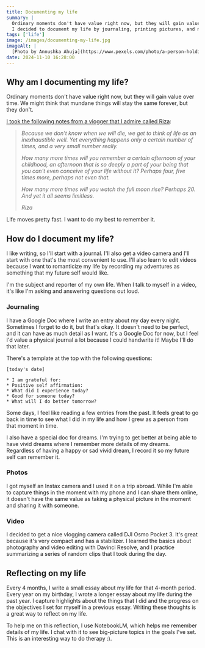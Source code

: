 ```yaml
---
title: Documenting my life
summary: |
  Ordinary moments don't have value right now, but they will gain value over time.
  I decided to document my life by journaling, printing pictures, and making vlogs.
tags: ['life']
image: /images/documenting-my-life.jpg
imageAlt: |
  [Photo by Annushka Ahuja](https://www.pexels.com/photo/a-person-holding-a-camera-8114300/)
date: 2024-11-10 16:28:00
---
```


## Why am I documenting my life?

Ordinary moments don't have value right now, but they will gain value over time.
We might think that mundane things will stay the same forever, but they don't.

[I took the following notes from a vlogger that I admire called Riza](https://www.youtube.com/watch?v=fO43lbqSOkU):

> *Because we don't know when we will die, we get to think of life as an inexhaustible well.
Yet everything happens only a certain number of times, and a very small number really.*
>
> *How many more times will you remember a certain afternoon of your childhood,
an afternoon that is so deeply a part of your being that you can't even conceive of your life without it?
Perhaps four, five times more, perhaps not even that.*
>
> *How many more times will you watch the full moon rise? Perhaps 20. And yet it all seems limitless.*
>
> <div class="tw-text-right">
>   <i>Riza</i>
> </div>

<div class="tw-text-primary tw-my-32 tw-text-5xl md:tw-mx-auto tw-font-[Ultra]">
  <div class="tw-text-center">
    <p>Life moves pretty fast. I want to do my best to remember it.</p>
  </div>
</div>

## How do I document my life?

I like writing, so I'll start with a journal. I'll also get a video camera and I'll start with one that's the most convenient to use.
I'll also learn to edit videos because I want to romanticize my life by recording my adventures
as something that my future self would like.

I'm the subject and reporter of my own life. When I talk to myself in a video,
it's like I'm asking and answering questions out loud.

### Journaling

I have a Google Doc where I write an entry about my day every night. Sometimes I forget
to do it, but that's okay. It doesn't need to be perfect, and it can have as much detail
as I want. It's a Google Doc for now, but I feel I'd value a physical journal a lot because
I could handwrite it! Maybe I'll do that later.

There's a template at the top with the following questions:

```
[today's date]

* I am grateful for:
* Positive self affirmation:
* What did I experience today?
* Good for someone today?
* What will I do better tomorrow?
```

Some days, I feel like reading a few entries from the past. It feels great to go back in time
to see what I did in my life and how I grew as a person from that moment in time.

I also have a special doc for dreams. I'm trying to get better at being
able to have vivid dreams where I remember more details of my dreams.
Regardless of having a happy or sad vivid dream, I record it so my
future self can remember it.

### Photos

I got myself an Instax camera and I used it on a trip abroad. While I'm able to capture things
in the moment with my phone and I can share them online, it doesn't have the same
value as taking a physical picture in the moment and sharing it with someone.

### Video

I decided to get a nice vlogging camera called DJI Osmo Pocket 3. It's great
because it's very compact and has a stabilizer. I learned the basics about photography
and video editing with Davinci Resolve, and I practice summarizing a series of
random clips that I took during the day.

## Reflecting on my life

Every 4 months, I write a small essay about my life for that 4-month period.
Every year on my birthday, I wrote a longer essay about my life during the past year.
I capture highlights about the things that I did and the progress on the objectives I set for myself
in a previous essay. Writing these thoughts is a great way to reflect on my life.

To help me on this reflection, I use NotebookLM, which helps me remember details of my life.
I chat with it to see big-picture topics in the goals I've set. This is an interesting
way to do therapy :).
